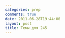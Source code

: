 ```yaml
---
categories: prep
comments: true
date: 2011-06-28T19:44:00
layout: post
title: Темы для 245
---
```


